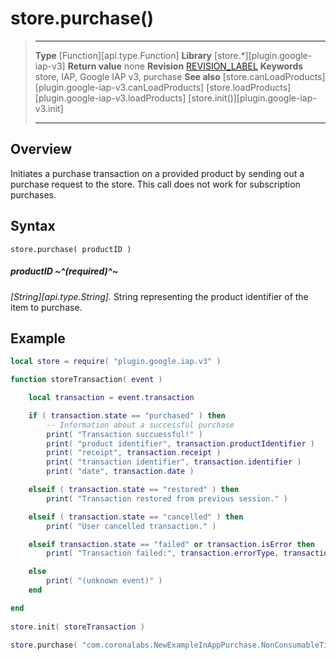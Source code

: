 
# store.purchase()

> --------------------- ------------------------------------------------------------------------------------------
> __Type__              [Function][api.type.Function]
> __Library__           [store.*][plugin.google-iap-v3]
> __Return value__      none
> __Revision__          [REVISION_LABEL](REVISION_URL)
> __Keywords__          store, IAP, Google IAP v3, purchase
> __See also__          [store.canLoadProducts][plugin.google-iap-v3.canLoadProducts]
>								[store.loadProducts][plugin.google-iap-v3.loadProducts]
>								[store.init()][plugin.google-iap-v3.init]
> --------------------- ------------------------------------------------------------------------------------------


## Overview

Initiates a purchase transaction on a provided product by sending out a purchase request to the store. This call does not work for subscription purchases.


## Syntax

	store.purchase( productID )

##### productID ~^(required)^~
_[String][api.type.String]._ String representing the product identifier of the item to purchase.


## Example

`````lua
local store = require( "plugin.google.iap.v3" )

function storeTransaction( event )

	local transaction = event.transaction

	if ( transaction.state == "purchased" ) then
		-- Information about a successful purchase
		print( "Transaction succuessful!" )
		print( "product identifier", transaction.productIdentifier )
		print( "receipt", transaction.receipt )
		print( "transaction identifier", transaction.identifier )
		print( "date", transaction.date )

	elseif ( transaction.state == "restored" ) then
		print( "Transaction restored from previous session." )

	elseif ( transaction.state == "cancelled" ) then
		print( "User cancelled transaction." )

	elseif transaction.state == "failed" or transaction.isError then
		print( "Transaction failed:", transaction.errorType, transaction.errorString )

	else
		print( "(unknown event)" )
	end

end
 
store.init( storeTransaction )
 
store.purchase( "com.coronalabs.NewExampleInAppPurchase.NonConsumableTier1" )
`````
